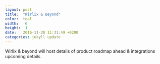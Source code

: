 ```yaml
---
layout: post
title:  "Wirlix & Beyond"
color:  teal
width:   6
height:  1
date:   2016-11-28 11:31:49 +0200
categories: jekyll update
---
```

Wirlix & beyond will host details of product roadmap ahead & integrations upcoming details.
